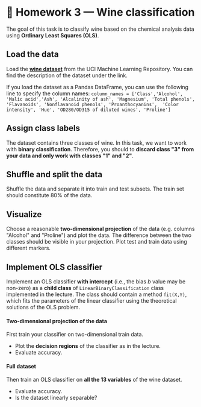 # 🍷 Homework 3 — Wine classification

The goal of this task is to classify wine based on the chemical analysis data using **Ordinary Least Squares (OLS)**.

## Load the data
Load the [**wine dataset**](https://archive.ics.uci.edu/ml/datasets/Wine) from the UCI Machine Learning Repository. You can find the description of the dataset under the link. 

If you load the dataset as a Pandas DataFrame, you can use the following line to specify the column names:
``column_names = ['Class','Alcohol', 'Malic acid','Ash', 'Alcalinity of ash', 'Magnesium',
               'Total phenols', 'Flavanoids', 'Nonflavanoid phenols', 'Proanthocyanins', 
                'Color intensity', 'Hue', 'OD280/OD315 of diluted wines', 'Proline']``
                
## Assign class labels
The dataset contains three classes of wine. In this task, we want to work with **binary classification**. Therefore, you should to **discard class "3" from your data and only work with classes "1" and "2"**.

## Shuffle and split the data

Shuffle the data and separate it into train and test subsets. The train set should constitute 80% of the data.

## Visualize

Choose a reasonable **two-dimensional projection** of the data (e.g. columns "Alcohol" and "Proline") and plot the data. The difference between the two classes should be visible in your projection. Plot test and train data using different markers. 


## Implement OLS classifier

Implement an OLS classifier **with intercept** (i.e., the bias $b$ value may be non-zero) as a **child class** of `LinearBinaryClassification` class implemented in the lecture. The class should contain a method `fit(X,Y)`, which fits the parameters of the linear classifier using the theoretical solutions of the OLS problem.

#### Two-dimensional projection of the data

First train your classifier on two-dimensional train data. 
- Plot the **decision regions** of the classifier as in the lecture.
- Evaluate accuracy.

#### Full dataset

Then train an OLS classifier on **all the 13 variables** of the wine dataset.
- Evaluate accuracy.
- Is the dataset linearly separable? 
